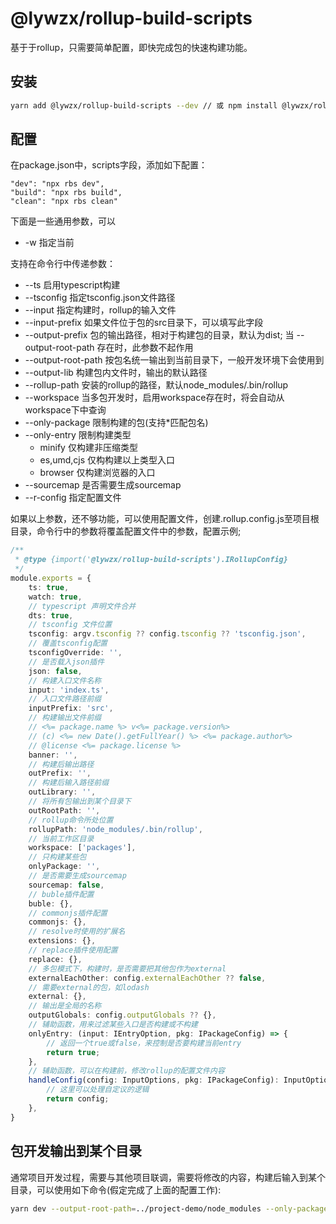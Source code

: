 # @lywzx/rollup-build-scripts

基于于rollup，只需要简单配置，即快完成包的快速构建功能。

## 安装

```bash
yarn add @lywzx/rollup-build-scripts --dev // 或 npm install @lywzx/rollup-build-scripts --save-dev
```

## 配置

在package.json中，scripts字段，添加如下配置：

```
"dev": "npx rbs dev",
"build": "npx rbs build",
"clean": "npx rbs clean"
```

下面是一些通用参数，可以

* -w 指定当前

支持在命令行中传递参数：

* --ts 启用typescript构建
* --tsconfig 指定tsconfig.json文件路径
* --input 指定构建时，rollup的输入文件
* --input-prefix 如果文件位于包的src目录下，可以填写此字段
* --output-prefix 包的输出路径，相对于构建包的目录，默认为dist; 当 --output-root-path 存在时，此参数不起作用
* --output-root-path 按包名统一输出到当前目录下，一般开发环境下会使用到
* --output-lib 构建包内文件时，输出的默认路径
* --rollup-path 安装的rollup的路径，默认node_modules/.bin/rollup
* --workspace 当多包开发时，启用workspace存在时，将会自动从workspace下中查询
* --only-package 限制构建的包(支持*匹配包名)
* --only-entry 限制构建类型
  - minify 仅构建非压缩类型
  - es,umd,cjs 仅构构建以上类型入口
  - browser 仅构建浏览器的入口 
* --sourcemap 是否需要生成sourcemap
* --r-config 指定配置文件


如果以上参数，还不够功能，可以使用配置文件，创建.rollup.config.js至项目根目录，命令行中的参数将覆盖配置文件中的参数，配置示例;

```typescript
/**
 * @type {import('@lywzx/rollup-build-scripts').IRollupConfig}
 */
module.exports = {
    ts: true,
    watch: true,
    // typescript 声明文件合并
    dts: true,
    // tsconfig 文件位置
    tsconfig: argv.tsconfig ?? config.tsconfig ?? 'tsconfig.json',
    // 覆盖tsconfig配置
    tsconfigOverride: '',
    // 是否载入json插件
    json: false,
    // 构建入口文件名称
    input: 'index.ts',
    // 入口文件路径前缀
    inputPrefix: 'src',
    // 构建输出文件前缀
    // <%= package.name %> v<%= package.version%>
    // (c) <%= new Date().getFullYear() %> <%= package.author%>
    // @license <%= package.license %>
    banner: '',
    // 构建后输出路径
    outPrefix: '',
    // 构建后输入路径前缀
    outLibrary: '',
    // 将所有包输出到某个目录下
    outRootPath: '',
    // rollup命令所处位置
    rollupPath: 'node_modules/.bin/rollup',
    // 当前工作区目录
    workspace: ['packages'],
    // 只构建某些包
    onlyPackage: '',
    // 是否需要生成sourcemap
    sourcemap: false,
    // buble插件配置
    buble: {},
    // commonjs插件配置
    commonjs: {},
    // resolve时使用的扩展名
    extensions: {},
    // replace插件使用配置
    replace: {},
    // 多包模式下，构建时，是否需要把其他包作为external
    externalEachOther: config.externalEachOther ?? false,
    // 需要external的包，如lodash
    external: {},
    // 输出是全局的名称
    outputGlobals: config.outputGlobals ?? {},
    // 辅助函数，用来过滤某些入口是否构建或不构建
    onlyEntry: (input: IEntryOption, pkg: IPackageConfig) => {
        // 返回一个true或false，来控制是否要构建当前entry
        return true; 
    },
    // 辅助函数，可以在构建前，修改rollup的配置文件内容
    handleConfig(config: InputOptions, pkg: IPackageConfig): InputOptions {
        // 这里可以处理自定议的逻辑
        return config;
    },
}
```

## 包开发输出到某个目录

通常项目开发过程，需要与其他项目联调，需要将修改的内容，构建后输入到某个目录，可以使用如下命令(假定完成了上面的配置工作):

```bash
yarn dev --output-root-path=../project-demo/node_modules --only-package=@test/package1,@test/package2
```
